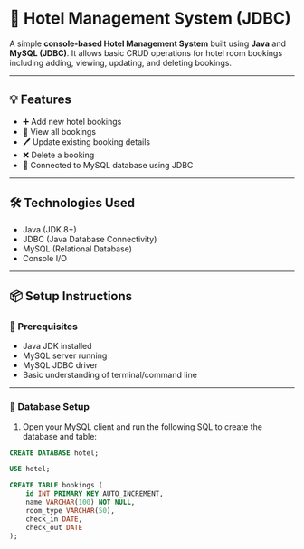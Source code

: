 # 🏨 Hotel Management System (JDBC)

A simple **console-based Hotel Management System** built using **Java** and **MySQL (JDBC)**. It allows basic CRUD operations for hotel room bookings including adding, viewing, updating, and deleting bookings.

---

## 💡 Features

- ➕ Add new hotel bookings
- 📄 View all bookings
- 🖊️ Update existing booking details
- ❌ Delete a booking
- 💾 Connected to MySQL database using JDBC

---

## 🛠️ Technologies Used

- Java (JDK 8+)
- JDBC (Java Database Connectivity)
- MySQL (Relational Database)
- Console I/O

---

## 📦 Setup Instructions

### 🔧 Prerequisites

- Java JDK installed
- MySQL server running
- MySQL JDBC driver
- Basic understanding of terminal/command line

---

### 📁 Database Setup

1. Open your MySQL client and run the following SQL to create the database and table:

```sql
CREATE DATABASE hotel;

USE hotel;

CREATE TABLE bookings (
    id INT PRIMARY KEY AUTO_INCREMENT,
    name VARCHAR(100) NOT NULL,
    room_type VARCHAR(50),
    check_in DATE,
    check_out DATE
);
